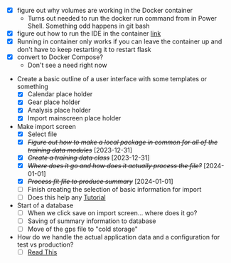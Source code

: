 - [X] figure out why volumes are working in the Docker container
    - Turns out needed to run the docker run command from in Power Shell.  Something odd happens in git bash
- [X] figure out how to run the IDE in the container [link](https://www.youtube.com/watch?v=0H2miBK_gAk)
- [X] Running in container only works if you can leave the container up and don't have to keep restarting it to restart flask
- [X] convert to Docker Compose?
  - Don't see a need right now
- Create a basic outline of a user interface with some templates or something
  - [X] Calendar place holder
  - [X] Gear place holder
  - [X] Analysis place holder
  - [X] Import mainscreen place holder
- Make import screen
  - [X] Select file
  - [X] ~~*Figure out how to make a local package in common for all of the training data modules*~~ [2023-12-31]
  - [X] ~~*Create a training data class*~~ [2023-12-31]
  - [X] ~~*Where does it go and how does it actually process the file?*~~ [2024-01-01]
  - [X] ~~*Process fit file to produce summary*~~ [2024-01-01]
  - [ ] Finish creating the selection of basic information for import
  - [ ] Does this help any [Tutorial](https://flask.palletsprojects.com/en/2.3.x/tutorial/)
- Start of a database
  - [ ] When we click save on import screen... where does it go?
  - [ ] Saving of summary information to database
  - [ ] Move of the gps file to "cold storage"
- How do we handle the actual application data and a configuration for test vs production?
  - [ ] [Read This](https://medium.com/vteam/configure-docker-project-for-different-environments-using-docker-compose-3-bfbef37d951c)